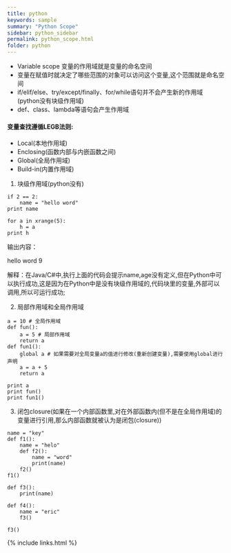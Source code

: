 ```yaml
---
title: python
keywords: sample
summary: "Python Scope"
sidebar: python_sidebar
permalink: python_scope.html
folder: python
---
```



* Variable scope 变量的作用域就是变量的命名空间
* 变量在赋值时就决定了哪些范围的对象可以访问这个变量,这个范围就是命名空间
* if/elif/else、try/except/finally、for/while语句并不会产生新的作用域(python没有块级作用域)
* def、class、lambda等语句会产生作用域

#### 变量查找遵循LEGB法则:
* Local(本地作用域)
* Enclosing(函数内部与内嵌函数之间)
* Global(全局作用域)
* Build-in(内置作用域)

1. 块级作用域(python没有)
```
if 2 == 2:
    name = "hello word"
print name

for a in xrange(5):
    h = a
print h
```

输出内容：

hello word
9

解释：在Java/C#中,执行上面的代码会提示name,age没有定义,但在Python中可以执行成功,这是因为在Python中是没有块级作用域的,代码块里的变量,外部可以调用,所以可运行成功;

2. 局部作用域和全局作用域
```
a = 10 # 全局作用域
def fun():
    a = 5 # 局部作用域
    return a
def fun1():
    global a # 如果需要对全局变量a的值进行修改(重新创建变量),需要使用global进行声明
    a = a + 5
    return a

print a
print fun()
print fun1()
```

3. 闭包closure(如果在一个内部函数里,对在外部函数内(但不是在全局作用域)的变量进行引用,那么内部函数就被认为是闭包(closure))
```
name = "key"
def f1():
    name = "helo"
    def f2():
        name = "word"
        print(name)
    f2()
f1()

def f3():
    print(name)
 
def f4():
    name = "eric"
    f3()
 
f3()
```

{% include links.html %}
